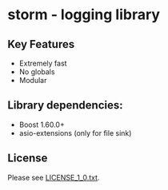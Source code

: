 # storm - logging library

## Key Features

* Extremely fast
* No globals
* Modular

## Library dependencies:

* Boost 1.60.0+
* asio-extensions (only for file sink)

## License

Please see [LICENSE_1_0.txt](LICENSE_1_0.txt).
